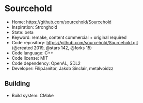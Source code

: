 # Sourcehold

- Home: https://github.com/sourcehold/Sourcehold
- Inspiration: Stronghold
- State: beta
- Keyword: remake, content commercial + original required
- Code repository: https://github.com/sourcehold/Sourcehold.git (@created 2019, @stars 142, @forks 15)
- Code language: C++
- Code license: MIT
- Code dependency: OpenAL, SDL2
- Developer: FilipJanitor, Jakob Sinclair, metalvoidzz

## Building

- Build system: CMake
